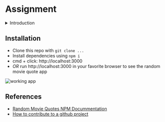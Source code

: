 # Assignment

<details><summary>Introduction </summary>

Our intern Dan is working on this killer Movie Quotes App that returns a random movie quote. Right now all it does is render a blank screen in the web browser. Fork the repository found here and help Dan fix it.  

</details>

## Installation

- Clone this repo with `git clone ...`
- Install dependencies using `npm i`
- cmd + click: http://localhost:3000 
- *OR* run http://localhost:3000 in your favorite browser to see the random movie quote app

![working app](app.gif)

## References

- [Random Movie Quotes NPM Docummentation](https://www.npmjs.com/package/random-movie-quotes)
- [How to contribute to a github project](https://akrabat.com/the-beginners-guide-to-contributing-to-a-github-project/)